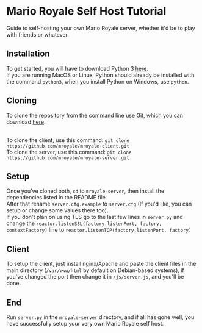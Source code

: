 # Mario Royale Self Host Tutorial
Guide to self-hosting your own Mario Royale server, whether it'd be to play with friends or whatever.

## Installation
To get started, you will have to download Python 3 [here](https://www.python.org/downloads/).<br>
If you are running MacOS or Linux, Python should already be installed with the command `python3`, when you install Python on Windows, use `python`.

## Cloning
To clone the repository from the command line use [Git](https://git-scm.com/), which you can download [here](https://git-scm.com/downloads).<br><br>

To clone the client, use this command: `git clone https://github.com/mroyale/mroyale-client.git`<br>
To clone the server, use this command: `git clone https://github.com/mroyale/mroyale-server.git`

## Setup
Once you've cloned both, `cd` to `mroyale-server`, then install the dependencies listed in the README file.<br>
After that rename `server.cfg.example` to `server.cfg` (If you'd like, you can setup or change some values there too).<br>
If you don't plan on using TLS go to the last few lines in `server.py` and change the `reactor.listenSSL(factory.listenPort, factory, contextFactory)` line to `reactor.listenTCP(factory.listenPort, factory)`

## Client
To setup the client, just install nginx/Apache and paste the client files in the main directory (`/var/www/html` by default on Debian-based systems), if you've changed the port then change it in `/js/server.js`, and you'll be done.

## End
Run `server.py` in the `mroyale-server` directory, and if all has gone well, you have successfully setup your very own Mario Royale self host.
